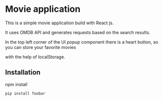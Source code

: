 # Movie application

This is a simple movie application build with React js. 

It uses OMDB API and generates requests based on the search results.

In the top left corner of the  UI popup component there is a heart button, so you can store your favorite movies 

with the help of localStorage. 

## Installation

npm install

```bash
pip install foobar

